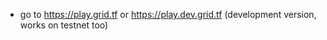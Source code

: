 - go to https://play.grid.tf or https://play.dev.grid.tf (development version, works on testnet too)